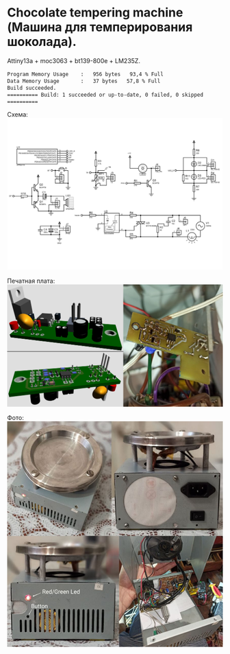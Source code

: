 # Chocolate tempering machine (Машина для темперирования шоколада). 
Attiny13a + moc3063 + bt139-800e + LM235Z.

```
Program Memory Usage 	:	956 bytes   93,4 % Full
Data Memory Usage 		:	37 bytes   57,8 % Full
Build succeeded.
========== Build: 1 succeeded or up-to-date, 0 failed, 0 skipped ==========
```

Схема:  
![Схема](https://github.com/AlexanderChad/Chocolate-tempering-machine/blob/main/CTM_scheme.png)  

Печатная плата:  
![pcb](https://github.com/AlexanderChad/Chocolate-tempering-machine/blob/main/CTM_pcb.png)  

Фото:  
![photo](https://github.com/AlexanderChad/Chocolate-tempering-machine/blob/main/CTM_photo.jpg)  
